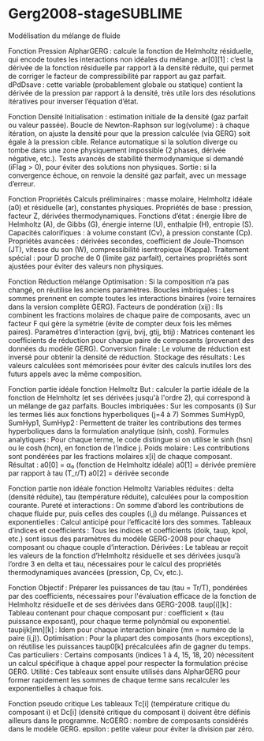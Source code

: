 # Gerg2008-stageSUBLIME
Modélisation du mélange de fluide

Fonction Pression 
AlpharGERG : calcule la fonction de Helmholtz résiduelle, qui encode toutes les interactions non idéales du mélange.
ar[0][1] : c’est la dérivée de la fonction résiduelle par rapport à la densité réduite, qui permet de corriger le facteur de compressibilité par rapport au gaz parfait.
dPdDsave : cette variable (probablement globale ou statique) contient la dérivée de la pression par rapport à la densité, très utile lors des résolutions itératives pour inverser l’équation d’état.


Fonction Densité
Initialisation : estimation initiale de la densité (gaz parfait ou valeur passée).
Boucle de Newton-Raphson sur log(volume) : à chaque itération, on ajuste la densité pour que la pression calculée (via GERG) soit égale à la pression cible.
Relance automatique si la solution diverge ou tombe dans une zone physiquement impossible (2 phases, dérivée négative, etc.).
Tests avancés de stabilité thermodynamique si demandé (iFlag > 0), pour éviter des solutions non physiques.
Sortie : si la convergence échoue, on renvoie la densité gaz parfait, avec un message d’erreur.

Fonction Propriétés 
Calculs préliminaires : masse molaire, Helmholtz idéale (a0) et résiduelle (ar), constantes physiques.
Propriétés de base : pression, facteur Z, dérivées thermodynamiques.
Fonctions d’état : énergie libre de Helmholtz (A), de Gibbs (G), énergie interne (U), enthalpie (H), entropie (S).
Capacités calorifiques : à volume constant (Cv), à pression constante (Cp).
Propriétés avancées : dérivées secondes, coefficient de Joule-Thomson (JT), vitesse du son (W), compressibilité isentropique (Kappa).
Traitement spécial : pour D proche de 0 (limite gaz parfait), certaines propriétés sont ajustées pour éviter des valeurs non physiques.


Fonction Réduction mélange 
Optimisation : Si la composition n’a pas changé, on réutilise les anciens paramètres.
Boucles imbriquées : Les sommes prennent en compte toutes les interactions binaires (voire ternaires dans la version complète GERG).
Facteurs de pondération (xij) : Ils combinent les fractions molaires de chaque paire de composants, avec un facteur F qui gère la symétrie (évite de compter deux fois les mêmes paires).
Paramètres d’interaction (gvij, bvij, gtij, btij) : Matrices contenant les coefficients de réduction pour chaque paire de composants (provenant des données du modèle GERG).
Conversion finale : Le volume de réduction est inversé pour obtenir la densité de réduction.
Stockage des résultats : Les valeurs calculées sont mémorisées pour éviter des calculs inutiles lors des futurs appels avec la même composition.


Fonction partie idéale fonction Helmoltz 
But : calculer la partie idéale de la fonction de Helmholtz (et ses dérivées jusqu'à l'ordre 2), qui correspond à un mélange de gaz parfaits.
Boucles imbriquées :
Sur les composants (i)
Sur les termes liés aux fonctions hyperboliques (j=4 à 7)
Sommes SumHyp0, SumHyp1, SumHyp2 :
Permettent de traiter les contributions des termes hyperboliques dans la formulation analytique (sinh, cosh).
Formules analytiques :
Pour chaque terme, le code distingue si on utilise le sinh (hsn) ou le cosh (hcn), en fonction de l’indice j.
Poids molaire :
Les contributions sont pondérées par les fractions molaires x[i] de chaque composant.
Résultat :
a0[0] = α₀ (fonction de Helmholtz idéale)
a0[1] = dérivée première par rapport à tau (T_r/T)
a0[2] = dérivée seconde



Fonction partie non idéale fonction Helmoltz
Variables réduites : delta (densité réduite), tau (température réduite), calculées pour la composition courante.
Pureté et interactions : On somme d’abord les contributions de chaque fluide pur, puis celles des couples (i,j) du mélange.
Puissances et exponentielles : Calcul anticipé pour l’efficacité lors des sommes.
Tableaux d’indices et coefficients : Tous les indices et coefficients (doik, taup, kpol, etc.) sont issus des paramètres du modèle GERG-2008 pour chaque composant ou chaque couple d’interaction.
Dérivées : Le tableau ar reçoit les valeurs de la fonction d’Helmholtz résiduelle et ses dérivées jusqu’à l’ordre 3 en delta et tau, nécessaires pour le calcul des propriétés thermodynamiques avancées (pression, Cp, Cv, etc.).



Fonction 
Objectif : Préparer les puissances de tau (tau = Tr/T), pondérées par des coefficients, nécessaires pour l'évaluation efficace de la fonction de Helmholtz résiduelle et de ses dérivées dans GERG-2008.
taup[i][k] : Tableau contenant pour chaque composant pur : coefficient × (tau puissance exposant), pour chaque terme polynômial ou exponentiel.
taupijk[mn][k] : Idem pour chaque interaction binaire (mn = numéro de la paire (i,j)).
Optimisation : Pour la plupart des composants (hors exceptions), on réutilise les puissances taup0[k] précalculées afin de gagner du temps.
Cas particuliers : Certains composants (indices 1 à 4, 15, 18, 20) nécessitent un calcul spécifique à chaque appel pour respecter la formulation précise GERG.
Utilité : Ces tableaux sont ensuite utilisés dans AlpharGERG pour former rapidement les sommes de chaque terme sans recalculer les exponentielles à chaque fois.



Fonction pseudo critique
Les tableaux Tc[i] (température critique du composant i) et Dc[i] (densité critique du composant i) doivent être définis ailleurs dans le programme.
NcGERG : nombre de composants considérés dans le modèle GERG.
epsilon : petite valeur pour éviter la division par zéro.
